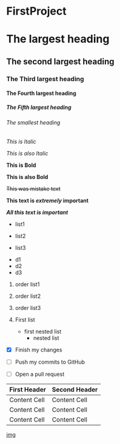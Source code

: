 # FirstProject
# The largest heading
## The second largest heading
### The Third largest heading
#### The Fourth largest heading
##### The Fifth largest heading
###### The smallest heading
*This is Italic*

_This is also Italic_

**This is Bold**

__This is also Bold__

~~This was mistake text~~

**This text is _extremely_ important**

***All this text is important***
- list1
* list2
- list3
* d1
* d2
* d3
1. order list1
2. order list2
3. order list3

1. First list
   - first nested list
     - nested list
- [x] Finish my changes
- [ ] Push my commits to GitHub
- [ ] Open a pull request


| First Header  | Second Header |
| ------------- | ------------- |
| Content Cell  | Content Cell  |
| Content Cell  | Content Cell  |
| Content Cell  | Content Cell  |

[img](img/apssdc.jpg)
